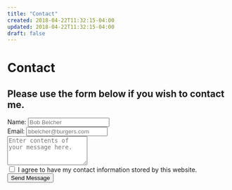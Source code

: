 ```yaml
---
title: "Contact"
created: 2018-04-22T11:32:15-04:00
updated: 2018-04-22T11:32:15-04:00
draft: false
---
```

<h1 class="text-center text-white mb-5 text-4xl font-normal">Contact</h1>
<div class="bg-white p-5 rounded-lg">
    <h2 class="text-black text-xl font-normal font-semibold">Please use the form below if you wish to contact me.</h2>
    <form class="shadow-lg border border-grey-light p-5 mt-2" netlify>
        <div class="mb-4 flex items-center">
            <label class="text-grey-darker text-lg font-bold mr-4" for="name">Name:</label>
            <input class="shadow border rounded w-full py-2 px-3 text-grey-darker focus:outline-none focus:shadow-outline"
                id="name" name="name" type="text" placeholder="Bob Belcher" required>
        </div>
        <div class="mb-4 flex items-center">
            <label class="text-grey-darker text-lg font-bold mr-4" for="email">Email:</label>
            <input class="shadow border rounded w-full py-2 px-3 text-grey-darker focus:outline-none focus:shadow-outline"
                id="email" name="email" type="email" placeholder="bbelcher@burgers.com" pattern="[a-z0-9._%+-]+@[a-z0-9.-]+\.[a-z]{2,3}$"
                required>
        </div>
        <div class="mb-4">
            <label class="text-white text-lg font-bold" for="">
                <textarea class="rounded shadow-lg w-full p-2 border border-grey-light focus:outline-none focus:shadow-outline"
                    id="content" name="content" rows="4" placeholder="Enter contents of your message here." required></textarea>
        </div>
        <div>
            <input type="checkbox" tabindex="0" required>
            <label>I agree to have my contact information stored by this website.</label>
        </div>
        <div data-netlify-recaptcha></div>
        <button class="mt-4 bg-transparent hover:bg-orange text-orange-dark font-semibold hover:text-white py-2 px-4 border border-orange hover:border-transparent rounded" type="submit" name="button">Send Message</button>
    </form>
</div>